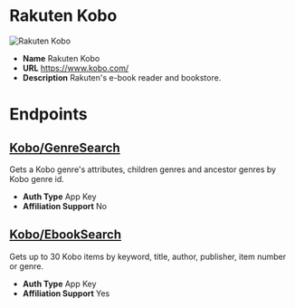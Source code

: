 # Rakuten Kobo

![Rakuten Kobo](https://media.antoniotajuelo.com/rakuten/service/logo/kobo.png)
* **Name** Rakuten Kobo
* **URL** https://www.kobo.com/
* **Description** Rakuten's e-book reader and bookstore.

# Endpoints

## [Kobo/GenreSearch](RakutenKobo/KoboGenreSearch)
Gets a Kobo genre's attributes, children genres and ancestor genres by Kobo genre id.
* **Auth Type** App Key
* **Affiliation Support** No

## [Kobo/EbookSearch](RakutenKobo/KoboEbookSearch)
Gets up to 30 Kobo items by keyword, title, author, publisher, item number or genre.
* **Auth Type** App Key
* **Affiliation Support** Yes
